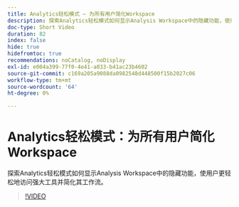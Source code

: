 ```yaml
---
title: Analytics轻松模式 — 为所有用户简化Workspace
description: 探索Analytics轻松模式如何显示Analysis Workspace中的隐藏功能，使用户更轻松地访问强大工具并简化其工作流。
doc-type: Short Video
duration: 82
index: false
hide: true
hidefromtoc: true
recommendations: noCatalog, noDisplay
exl-id: e004a399-77f0-4e41-a033-b41ac23b4602
source-git-commit: c169a205a9088da0982548d448500f15b2027c06
workflow-type: tm+mt
source-wordcount: '64'
ht-degree: 0%

---
```


# Analytics轻松模式：为所有用户简化Workspace

探索Analytics轻松模式如何显示Analysis Workspace中的隐藏功能，使用户更轻松地访问强大工具并简化其工作流。

<!-- 62_S102_3442449_82_analytics-easy-mode-simplifying-workspace-for-all-users -->
>[!VIDEO](https://video.tv.adobe.com/v/3458343/?learn=on&enablevpops=true)
